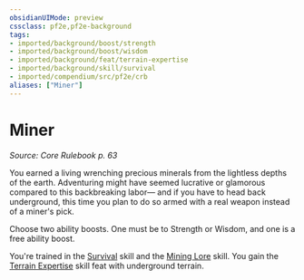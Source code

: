 ```yaml
---
obsidianUIMode: preview
cssclass: pf2e,pf2e-background
tags:
- imported/background/boost/strength
- imported/background/boost/wisdom
- imported/background/feat/terrain-expertise
- imported/background/skill/survival
- imported/compendium/src/pf2e/crb
aliases: ["Miner"]
---
```

# Miner
*Source: Core Rulebook p. 63*  

You earned a living wrenching precious minerals from the lightless depths of the earth. Adventuring might have seemed lucrative or glamorous compared to this backbreaking labor— and if you have to head back underground, this time you plan to do so armed with a real weapon instead of a miner's pick.

Choose two ability boosts. One must be to Strength or Wisdom, and one is a free ability boost.

You're trained in the [Survival](../../skills.md#Survival) skill and the [Mining Lore](../../skills.md#Lore) skill. You gain the [Terrain Expertise](../../feats/terrain-expertise.md) skill feat with underground terrain.